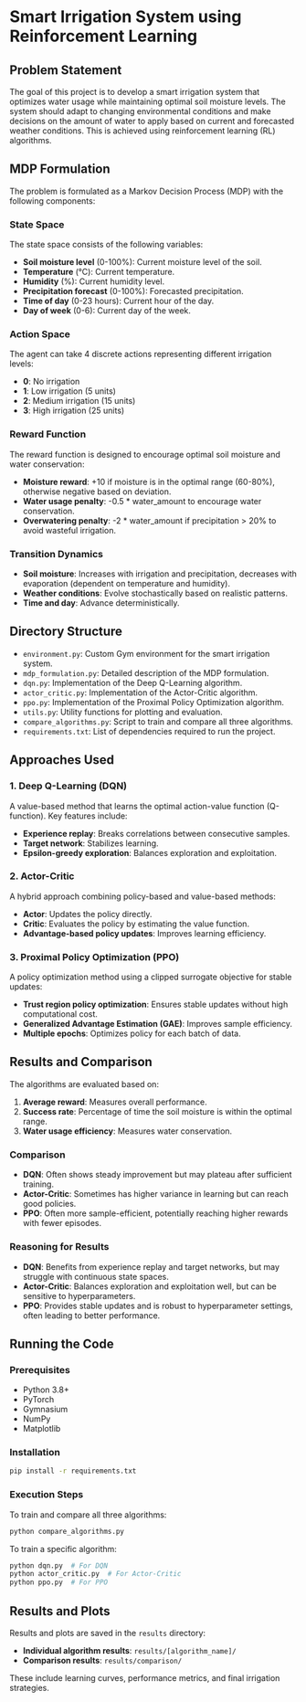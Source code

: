 # Smart Irrigation System using Reinforcement Learning

## Problem Statement

The goal of this project is to develop a smart irrigation system that optimizes water usage while maintaining optimal soil moisture levels. The system should adapt to changing environmental conditions and make decisions on the amount of water to apply based on current and forecasted weather conditions. This is achieved using reinforcement learning (RL) algorithms.

## MDP Formulation

The problem is formulated as a Markov Decision Process (MDP) with the following components:

### State Space
The state space consists of the following variables:
- **Soil moisture level** (0-100%): Current moisture level of the soil.
- **Temperature** (°C): Current temperature.
- **Humidity** (%): Current humidity level.
- **Precipitation forecast** (0-100%): Forecasted precipitation.
- **Time of day** (0-23 hours): Current hour of the day.
- **Day of week** (0-6): Current day of the week.

### Action Space
The agent can take 4 discrete actions representing different irrigation levels:
- **0**: No irrigation
- **1**: Low irrigation (5 units)
- **2**: Medium irrigation (15 units)
- **3**: High irrigation (25 units)

### Reward Function
The reward function is designed to encourage optimal soil moisture and water conservation:
- **Moisture reward**: +10 if moisture is in the optimal range (60-80%), otherwise negative based on deviation.
- **Water usage penalty**: -0.5 * water_amount to encourage water conservation.
- **Overwatering penalty**: -2 * water_amount if precipitation > 20% to avoid wasteful irrigation.

### Transition Dynamics
- **Soil moisture**: Increases with irrigation and precipitation, decreases with evaporation (dependent on temperature and humidity).
- **Weather conditions**: Evolve stochastically based on realistic patterns.
- **Time and day**: Advance deterministically.

## Directory Structure

- `environment.py`: Custom Gym environment for the smart irrigation system.
- `mdp_formulation.py`: Detailed description of the MDP formulation.
- `dqn.py`: Implementation of the Deep Q-Learning algorithm.
- `actor_critic.py`: Implementation of the Actor-Critic algorithm.
- `ppo.py`: Implementation of the Proximal Policy Optimization algorithm.
- `utils.py`: Utility functions for plotting and evaluation.
- `compare_algorithms.py`: Script to train and compare all three algorithms.
- `requirements.txt`: List of dependencies required to run the project.

## Approaches Used

### 1. Deep Q-Learning (DQN)
A value-based method that learns the optimal action-value function (Q-function). Key features include:
- **Experience replay**: Breaks correlations between consecutive samples.
- **Target network**: Stabilizes learning.
- **Epsilon-greedy exploration**: Balances exploration and exploitation.

### 2. Actor-Critic
A hybrid approach combining policy-based and value-based methods:
- **Actor**: Updates the policy directly.
- **Critic**: Evaluates the policy by estimating the value function.
- **Advantage-based policy updates**: Improves learning efficiency.

### 3. Proximal Policy Optimization (PPO)
A policy optimization method using a clipped surrogate objective for stable updates:
- **Trust region policy optimization**: Ensures stable updates without high computational cost.
- **Generalized Advantage Estimation (GAE)**: Improves sample efficiency.
- **Multiple epochs**: Optimizes policy for each batch of data.

## Results and Comparison

The algorithms are evaluated based on:
1. **Average reward**: Measures overall performance.
2. **Success rate**: Percentage of time the soil moisture is within the optimal range.
3. **Water usage efficiency**: Measures water conservation.

### Comparison
- **DQN**: Often shows steady improvement but may plateau after sufficient training.
- **Actor-Critic**: Sometimes has higher variance in learning but can reach good policies.
- **PPO**: Often more sample-efficient, potentially reaching higher rewards with fewer episodes.

### Reasoning for Results
- **DQN**: Benefits from experience replay and target networks, but may struggle with continuous state spaces.
- **Actor-Critic**: Balances exploration and exploitation well, but can be sensitive to hyperparameters.
- **PPO**: Provides stable updates and is robust to hyperparameter settings, often leading to better performance.

## Running the Code

### Prerequisites
- Python 3.8+
- PyTorch
- Gymnasium
- NumPy
- Matplotlib

### Installation
```bash
pip install -r requirements.txt
```

### Execution Steps

To train and compare all three algorithms:
```bash
python compare_algorithms.py
```

To train a specific algorithm:
```bash
python dqn.py  # For DQN
python actor_critic.py  # For Actor-Critic
python ppo.py  # For PPO
```

## Results and Plots
Results and plots are saved in the `results` directory:
- **Individual algorithm results**: `results/[algorithm_name]/`
- **Comparison results**: `results/comparison/`

These include learning curves, performance metrics, and final irrigation strategies. 